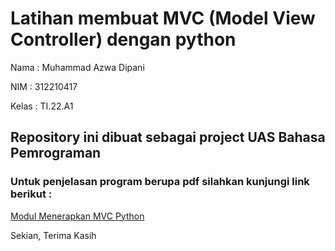 # Latihan membuat MVC (Model View Controller) dengan python

Nama : Muhammad Azwa Dipani

NIM : 312210417

Kelas : TI.22.A1


## Repository ini dibuat sebagai project UAS Bahasa Pemrograman

### Untuk penjelasan program berupa pdf silahkan kunjungi link berikut :

[Modul Menerapkan MVC Python](https://drive.google.com/file/d/12LVfRFrNjSpKa9mZWCsJ3X-EEkRCqVFO/view?usp=share_link)

Sekian, Terima Kasih